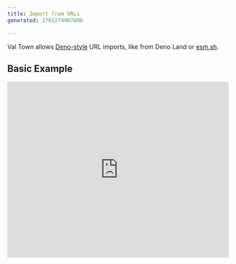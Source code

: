 ```yaml
---
title: Import from URLs
generated: 1701279907800

---
```


Val Town allows
[Deno-style](https://deno.com/manual@v1.15.2/examples/import_export) URL
imports, like from Deno Land or [esm.sh](https://esm.sh).

## Basic Example

<div class="not-content">
  <iframe src="https://www.val.town/embed/stevekrouse.denoImportEx" width="100%" frameborder="no" style="height: 400px;">
    &#x20;
  </iframe>
</div>
